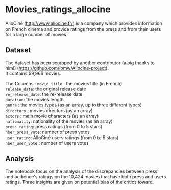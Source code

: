 # Movies_ratings_allocine

AlloCiné (http://www.allocine.fr/) is a company which provides information on French cinema and provide ratings from the press and from their users for a large number of movies . 

## Dataset
The dataset has been scrapped by another contributor (a big thanks to him!)  (https://github.com/ibmw/Allocine-project).    
It contains 59,966 movies. 

The Columns :
`movie_title` : the movies title (in French)   
`release_date`: the original release date   
`re_release_date`: the re-release date   
`duration`: the movies length  
`genre` : the movies types (as an array, up to three different types)   
`directors` : movies directors (as an array)   
`actors` : main movie characters (as an array)   
`nationality`: nationality of the movies (as an array)   
`press_rating`: press ratings (from 0 to 5 stars)   
`nber_press_vote`: number of press votes   
`user_rating`: AlloCiné users ratings (from 0 to 5 stars)    
`nber_user_vote` : number of users votes   

## Analysis
The notebook focus on the analysis of the discrepancies between press' and audience's ratings on the 10,424 movies that have both press and users ratings. Three insights are given on potential bias of the critics toward.  
